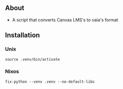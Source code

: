 ## About
* A script that converts Canvas LMS's to vaia's format

## Installation
### Unix
    source .venv/bin/activate
### Nixos
    fix-python --venv .venv --no-default-libs
